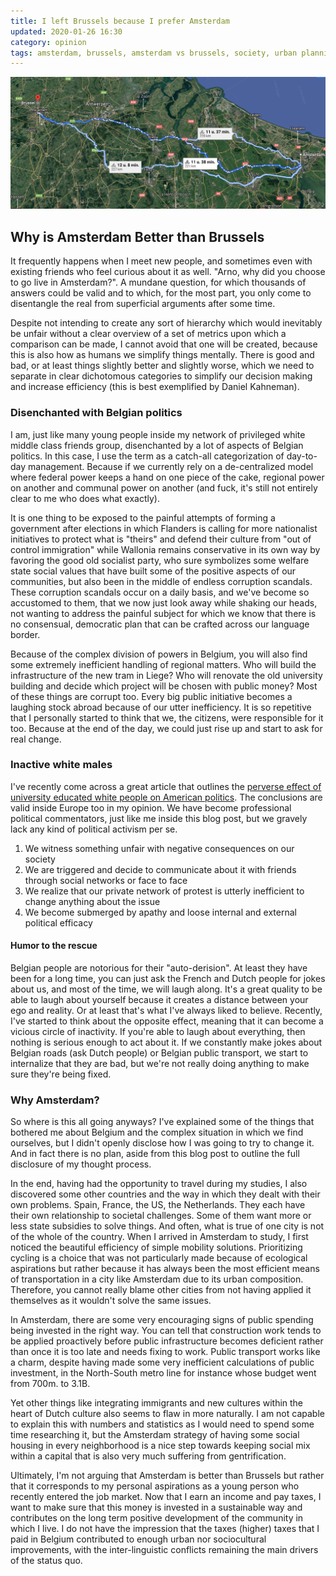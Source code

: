 ```yaml
---
title: I left Brussels because I prefer Amsterdam
updated: 2020-01-26 16:30
category: opinion
tags: amsterdam, brussels, amsterdam vs brussels, society, urban planning, opinion, belgium, flemish, walloon
---
```


![alt text](/../assets/brussels_amsterdam_map.png 'Biking from Brussels to Amsterdam')

## Why is Amsterdam Better than Brussels
It frequently happens when I meet new people, and sometimes even with existing friends who feel curious about it as well. "Arno, why did you choose to go live in Amsterdam?". A mundane question, for which thousands of answers could be valid and to which, for the most part, you only come to disentangle the real from superficial arguments after some time. 

Despite not intending to create any sort of hierarchy which would inevitably be unfair without a clear overview of a set of metrics upon which a comparison can be made, I cannot avoid that one will be created, because this is also how as humans we simplify things mentally. There is good and bad, or at least things slightly better and slightly worse, which we need to separate in clear dichotomous categories to simplify our decision making and increase efficiency (this is best exemplified by Daniel Kahneman).

### Disenchanted with Belgian politics
I am, just like many young people inside my network of privileged white middle class friends group, disenchanted by a lot of aspects of Belgian politics. In this case, I use the term as a catch-all categorization of day-to-day management. Because if we currently rely on a de-centralized model where federal power keeps a hand on one piece of the cake, regional power on another and communal power on another (and fuck, it's still not entirely clear to me who does what exactly).

It is one thing to be exposed to the painful attempts of forming a government after elections in which Flanders is calling for more nationalist initiatives to protect what is "theirs" and defend their culture from "out of control immigration" while Wallonia remains conservative in its own way by favoring the good old socialist party, who sure symbolizes some welfare state social values that have built some of the positive aspects of our communities, but also been in the middle of endless corruption scandals. These corruption scandals occur on a daily basis, and we've become so accustomed to them, that we now just look away while shaking our heads, not wanting to address the painful subject for which we know that there is no consensual, democratic plan that can be crafted across our language border. 

Because of the complex division of powers in Belgium, you will also find some extremely inefficient handling of regional matters. Who will build the infrastructure of the new tram in Liege? Who will renovate the old university building and decide which project will be chosen with public money? Most of these things are corrupt too. Every big public initiative becomes a laughing stock abroad because of our utter inefficiency. It is so repetitive that I personally started to think that we, the citizens, were responsible for it too. Because at the end of the day, we could just rise up and start to ask for real change. 

### Inactive white males
I've recently come across a great article that outlines the [perverse effect of university educated white people on American politics](https://www.theatlantic.com/ideas/archive/2020/01/political-hobbyists-are-ruining-politics/605212/). The conclusions are valid inside Europe too in my opinion. We have become professional political commentators, just like me inside this blog post, but we gravely lack any kind of political activism per se. 

1. We witness something unfair with negative consequences on our society
2. We are triggered and decide to communicate about it with friends through social networks or face to face
3. We realize that our private network of protest is utterly inefficient to change anything about the issue
4. We become submerged by apathy and loose internal and external political efficacy

#### Humor to the rescue
Belgian people are notorious for their "auto-derision". At least they have been for a long time, you can just ask the French and Dutch people for jokes about us, and most of the time, we will laugh along. It's a great quality to be able to laugh about yourself because it creates a distance between your ego and reality. Or at least that's what I've always liked to believe. Recently, I've started to think about the opposite effect, meaning that it can become a vicious circle of inactivity. If you're able to laugh about everything, then nothing is serious enough to act about it. If we constantly make jokes about Belgian roads (ask Dutch people) or Belgian public transport, we start to internalize that they are bad, but we're not really doing anything to make sure they're being fixed. 

### Why Amsterdam?
So where is this all going anyways? I've explained some of the things that bothered me about Belgium and the complex situation in which we find ourselves, but I didn't openly disclose how I was going to try to change it. And in fact there is no plan, aside from this blog post to outline the full disclosure of my thought process. 

In the end, having had the opportunity to travel during my studies, I also discovered some other countries and the way in which they dealt with their own problems. Spain, France, the US, the Netherlands. They each have their own relationship to societal challenges. Some of them want more or less state subsidies to solve things. And often, what is true of one city is not of the whole of the country. When I arrived in Amsterdam to study, I first noticed the beautiful efficiency of simple mobility solutions. Prioritizing cycling is a choice that was not particularly made because of ecological aspirations but rather because it has always been the most efficient means of transportation in a city like Amsterdam due to its urban composition. Therefore, you cannot really blame other cities from not having applied it themselves as it wouldn't solve the same issues. 

In Amsterdam, there are some very encouraging signs of public spending being invested in the right way. You can tell that construction work tends to be applied proactively before public infrastructure becomes deficient rather than once it is too late and needs fixing to work. Public transport works like a charm, despite having made some very inefficient calculations of public investment, in the North-South metro line for instance whose budget went from 700m. to 3.1B. 

Yet other things like integrating immigrants and new cultures within the heart of Dutch culture also seems to flaw in more naturally. I am not capable to explain this with numbers and statistics as I would need to spend some time researching it, but the Amsterdam strategy of having some social housing in every neighborhood is a nice step towards keeping social mix within a capital that is also very much suffering from gentrification.

Ultimately, I'm not arguing that Amsterdam is better than Brussels but rather that it corresponds to my personal aspirations as a young person who recently entered the job market. Now that I earn an income and pay taxes, I want to make sure that this money is invested in a sustainable way and contributes on the long term positive development of the community in which I live. I do not have the impression that the taxes  (higher) taxes that I paid in Belgium contributed to enough urban nor sociocultural improvements, with the inter-linguistic conflicts remaining the main drivers of the status quo. 